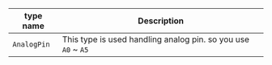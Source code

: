 | type name |  Description      | 
|------------|------------------|
| `AnalogPin` | This type is used handling analog pin. so you use `A0` ~ `A5` |